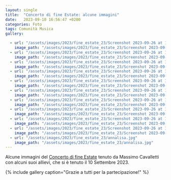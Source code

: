 ```yaml
---
layout: single
title:  "Concerto di fine Estate: alcune immagini"
date:   2023-09-10 16:56:47 +0200
categories: Foto
tags: Comunità Musica
gallery: 

  - url: "/assets/images/2023/fine_estate_23/Screenshot 2023-09-26 at 14.54.14.jpg"
    image_path: "/assets/images/2023/fine_estate_23/Screenshot 2023-09-26 at 14.54.14.jpg"
  - url: "/assets/images/2023/fine_estate_23/Screenshot 2023-09-26 at 14.54.40.jpg"
    image_path: "/assets/images/2023/fine_estate_23/Screenshot 2023-09-26 at 14.54.40.jpg"
  - url: "/assets/images/2023/fine_estate_23/Screenshot 2023-09-26 at 14.55.35.jpg"
    image_path: "/assets/images/2023/fine_estate_23/Screenshot 2023-09-26 at 14.55.35.jpg"
  - url: "/assets/images/2023/fine_estate_23/Screenshot 2023-09-26 at 14.55.49.jpg"
    image_path: "/assets/images/2023/fine_estate_23/Screenshot 2023-09-26 at 14.55.49.jpg"
  - url: "/assets/images/2023/fine_estate_23/Screenshot 2023-09-26 at 14.56.49.jpg"
    image_path: "/assets/images/2023/fine_estate_23/Screenshot 2023-09-26 at 14.56.49.jpg"
  - url: "/assets/images/2023/fine_estate_23/Screenshot 2023-09-26 at 14.57.23.jpg"
    image_path: "/assets/images/2023/fine_estate_23/Screenshot 2023-09-26 at 14.57.23.jpg"
  - url: "/assets/images/2023/fine_estate_23/Screenshot 2023-09-26 at 14.57.49.jpg"
    image_path: "/assets/images/2023/fine_estate_23/Screenshot 2023-09-26 at 14.57.49.jpg"
  - url: "/assets/images/2023/fine_estate_23/Screenshot 2023-09-26 at 14.58.01.jpg"
    image_path: "/assets/images/2023/fine_estate_23/Screenshot 2023-09-26 at 14.58.01.jpg"
  - url: "/assets/images/2023/fine_estate_23/Screenshot 2023-09-26 at 14.59.51.jpg"
    image_path: "/assets/images/2023/fine_estate_23/Screenshot 2023-09-26 at 14.59.51.jpg"
  - url: "/assets/images/2023/fine_estate_23/Screenshot 2023-09-26 at 15.00.38.jpg"
    image_path: "/assets/images/2023/fine_estate_23/Screenshot 2023-09-26 at 15.00.38.jpg"
  - url: "/assets/images/2023/fine_estate_23/annalisa.jpg"
    image_path: "/assets/images/2023/fine_estate_23/annalisa.jpg"  
---
```


Alcune immagini del [Concerto di fine Estate](/bollettino/2311/concerto_fine_estate/) tenuto da Massimo Cavalletti con alcuni suoi allievi, che si è tenuto il 10 Settembre 2023.




{% include gallery caption="Grazie a tutti per la partecipazione!" %}


